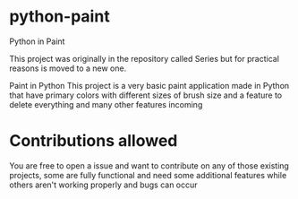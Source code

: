 # python-paint
Python in Paint

This project was originally in the repository called Series but for practical reasons is moved to a new one.

Paint in Python
This project is a very basic paint application made in Python that have primary colors with different sizes of brush size and a feature to delete everything and many other features incoming 

# Contributions allowed
You are free to open a issue and want to contribute on any of those existing projects, some are fully functional and need some additional features while others aren't working properly and bugs can occur
